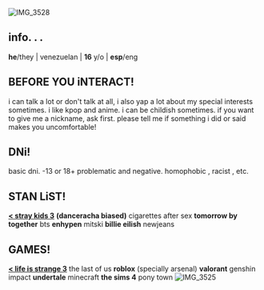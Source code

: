 ![IMG_3528](https://github.com/user-attachments/assets/6d30dd8a-3b73-4fca-a8d8-2e04bb91068a)

## info. . .
**he**/they | venezuelan | **16** y/o | **esp**/eng 
## BEFORE YOU iNTERACT!
i can talk a lot or don't talk at all, i also yap a lot about my special interests sometimes.
i like kpop and anime.
i can be childish sometimes.
if you want to give me a nickname, ask first.
please tell me if something i did or said makes you uncomfortable!
## DNi!
basic dni. 
-13 or 18+ 
problematic and negative.
homophobic , racist , etc.
## STAN LiST!
[**< stray kids 3**](https://open.spotify.com/intl-es/track/30YeoWowzWypZNSl6WNXAR?si=342076bb82394bf5) __(danceracha biased)__ cigarettes after sex **tomorrow by together** bts **enhypen** mitski **billie eilish** newjeans
## GAMES!
[**< life is strange 3**](https://open.spotify.com/intl-es/track/2ynCjjrmED5CfiVn2ZLkUk?si=68f9e77e4af94933) the last of us **roblox** (specially arsenal) **valorant** genshin impact **undertale** minecraft **the sims 4** pony town
![IMG_3525](https://github.com/user-attachments/assets/1d79892b-3241-40c8-9a45-dae3a8dcf1d6)

